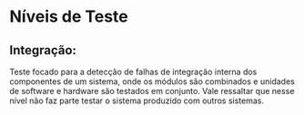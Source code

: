 # Níveis de Teste

## Integração:

Teste focado para a detecção de falhas de integração interna dos componentes de um sistema, onde os módulos são combinados e unidades de software e hardware são testados em conjunto. Vale ressaltar que nesse nível não faz parte testar o sistema produzido com outros sistemas.

